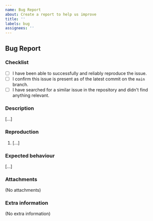 ```yaml
---
name: Bug Report
about: Create a report to help us improve
title: ''
labels: bug
assignees: ''
---
```


## Bug Report

### Checklist
<!-- Check all checkboxes that apply. These aren't all required, but they are helpful! -->

- [ ] I have been able to successfully and reliably reproduce the issue.
- [ ] I confirm this issue is present as of the latest commit on the `main` branch.
- [ ] I have searched for a similar issue in the repository and didn't find anything relevant.

### Description
<!-- A clear and concise description of what the bug is. -->

[...]

### Reproduction
<!-- The steps required to reproduce the incorrect behaviour. -->

1. [...]

### Expected behaviour
<!-- A clear and concise description of what you expected to happen. -->

[...]

### Attachments
<!-- If applicable, replace the below text with screenshots, files, links and other attachments to help explain your problem. -->

(No attachments)

### Extra information
<!-- If applicable, replace the below text with any other relevant context and helpful information which you think may be useful. -->

(No extra information)

<!-- 🎉 Thank you for taking the time to fill out this bug report! -->
